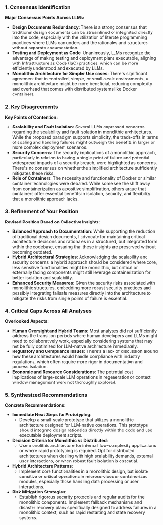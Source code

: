 ### 1. Consensus Identification

**Major Consensus Points Across LLMs:**
- **Design Documents Redundancy**: There is a strong consensus that traditional design documents can be streamlined or integrated directly into the code, especially with the utilization of literate programming practices where LLMs can understand the rationales and structures without separate documentation.
- **Testing and Deployment as Code**: Unanimously, LLMs recognize the advantage of making testing and deployment plans executable, aligning with Infrastructure as Code (IaC) practices, which can be more efficiently understood and executed by LLMs.
- **Monolithic Architecture for Simpler Use cases**: There's significant agreement that in controlled, simple, or small-scale environments, a monolithic architecture might be more beneficial, reducing complexity and overhead that comes with distributed systems like Docker containers.

### 2. Key Disagreements

**Key Points of Contention:**
- **Scalability and Fault Isolation**: Several LLMs expressed concerns regarding the scalability and fault isolation in monolithic architectures. While the proposed paradigm supports simplicity, the trade-offs in terms of scaling and handling failures might outweigh the benefits in larger or more complex deployment scenarios.
- **Security Concerns**: The security implications of a monolithic approach, particularly in relation to having a single point of failure and potential widespread impacts of a security breach, were highlighted as concerns. There's no consensus on whether the simplified architecture sufficiently mitigates these risks.
- **Role of Containers**: The necessity and functionality of Docker or similar container technologies were debated. While some see the shift away from containerization as a positive simplification, others argue that containers offer essential benefits in isolation, security, and flexibility that a monolithic approach lacks.

### 3. Refinement of Your Position

**Revised Position Based on Collective Insights**:
- **Balanced Approach to Documentation**: While supporting the reduction of traditional design documents, I advocate for maintaining critical architecture decisions and rationales in a structured, but integrated form within the codebase, ensuring that these insights are preserved without becoming outdated.
- **Hybrid Architectural Strategies**: Acknowledging the scalability and security concerns, a hybrid approach should be considered where core, less sensitive functionalities might be monolithic, but critical or externally facing components might still leverage containerization for better isolation and scalability.
- **Enhanced Security Measures**: Given the security risks associated with monolithic structures, embedding more robust security practices and possibly integrating failsafe measures directly into the architecture to mitigate the risks from single points of failure is essential.

### 4. Critical Gaps Across All Analyses

**Overlooked Aspects**:
- **Human Oversight and Hybrid Teams**: Most analyses did not sufficiently address the transition periods where human developers and LLMs might need to collaboratively work, especially considering systems that may not be fully optimized for LLM-native architecture immediately.
- **Regulatory and Compliance Issues**: There's a lack of discussion around how these architectures would handle compliance with industry regulations, which often require more rigor in documentation and process isolation.
- **Economic and Resource Considerations**: The potential cost implications of large-scale LLM operations in regeneration or context window management were not thoroughly explored.

### 5. Synthesized Recommendations

**Concrete Recommendations**:
- **Immediate Next Steps for Prototyping**:
  - Develop a small-scale prototype that utilizes a monolithic architecture designed for LLM-native operations. This prototype should integrate design rationales directly within the code and use executable deployment scripts.
- **Decision Criteria for Monolithic vs Distributed**:
  - Use monolithic architecture for internal, low-complexity applications or where rapid prototyping is required. Opt for distributed architectures when dealing with high scalability demands, external user interactions, or when robust fault isolation is essential.
- **Hybrid Architecture Patterns**:
  - Implement core functionalities in a monolithic design, but isolate sensitive or critical operations in microservices or containerized modules, especially those handling data processing or user interactions.
- **Risk Mitigation Strategies**:
  - Establish rigorous security protocols and regular audits for the monolithic components. Implement fallback mechanisms and disaster recovery plans specifically designed to address failures in a monolithic context, such as rapid restarting and state recovery systems.
